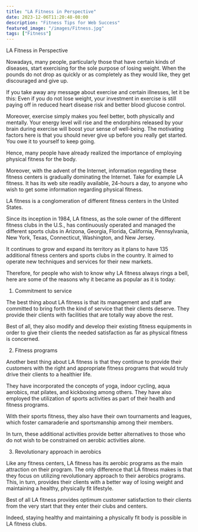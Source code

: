 ```yaml
---
title: "LA Fitness in Perspective"
date: 2023-12-06T11:20:48-08:00
description: "Fitness Tips for Web Success"
featured_image: "/images/Fitness.jpg"
tags: ["Fitness"]
---
```


LA Fitness in Perspective

Nowadays, many people, particularly those that have certain kinds of diseases, start exercising for the sole purpose of losing weight. When the pounds do not drop as quickly or as completely as they would like, they get discouraged and give up.

If you take away any message about exercise and certain illnesses, let it be this: Even if you do not lose weight, your investment in exercise is still paying off in reduced heart disease risk and better blood glucose control.

Moreover, exercise simply makes you feel better, both physically and mentally. Your energy level will rise and the endorphins released by your brain during exercise will boost your sense of well-being. The motivating factors here is that you should never give up before you really get started. You owe it to yourself to keep going.

Hence, many people have already realized the importance of employing physical fitness for the body. 

Moreover, with the advent of the Internet, information regarding these fitness centers is gradually dominating the Internet. Take for example LA fitness. It has its web site readily available, 24-hours a day, to anyone who wish to get some information regarding physical fitness.

LA fitness is a conglomeration of different fitness centers in the United States. 

Since its inception in 1984, LA fitness, as the sole owner of the different fitness clubs in the U.S., has continuously operated and managed the different sports clubs in Arizona, Georgia, Florida, California, Pennsylvania, New York, Texas, Connecticut, Washington, and New Jersey.

It continues to grow and expand its territory as it plans to have 135 additional fitness centers and sports clubs in the country. It aimed to operate new techniques and services for their new markets.

Therefore, for people who wish to know why LA fitness always rings a bell, here are some of the reasons why it became as popular as it is today:

1. Commitment to service

The best thing about LA fitness is that its management and staff are committed to bring forth the kind of service that their clients deserve. They provide their clients with facilities that are totally way above the rest.

Best of all, they also modify and develop their existing fitness equipments in order to give their clients the needed satisfaction as far as physical fitness is concerned.

2. Fitness programs

Another best thing about LA fitness is that they continue to provide their customers with the right and appropriate fitness programs that would truly drive their clients to a healthier life.

They have incorporated the concepts of yoga, indoor cycling, aqua aerobics, mat pilates, and kickboxing among others. They have also employed the utilization of sports activities as part of their health and fitness programs.

With their sports fitness, they also have their own tournaments and leagues, which foster camaraderie and sportsmanship among their members.

In turn, these additional activities provide better alternatives to those who do not wish to be constrained on aerobic activities alone.

3. Revolutionary approach in aerobics

Like any fitness centers, LA fitness has its aerobic programs as the main attraction on their program. The only difference that LA fitness makes is that they focus on utilizing revolutionary approach to their aerobics programs. This, in turn, provides their clients with a better way of losing weight and maintaining a healthy, physically fit lifestyle.

Best of all LA fitness provides optimum customer satisfaction to their clients from the very start that they enter their clubs and centers.

Indeed, staying healthy and maintaining a physically fit body is possible in LA fitness clubs.

